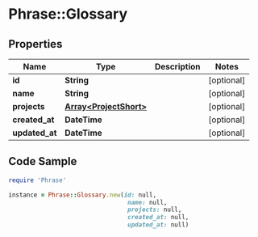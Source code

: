 # Phrase::Glossary

## Properties

Name | Type | Description | Notes
------------ | ------------- | ------------- | -------------
**id** | **String** |  | [optional] 
**name** | **String** |  | [optional] 
**projects** | [**Array&lt;ProjectShort&gt;**](ProjectShort.md) |  | [optional] 
**created_at** | **DateTime** |  | [optional] 
**updated_at** | **DateTime** |  | [optional] 

## Code Sample

```ruby
require 'Phrase'

instance = Phrase::Glossary.new(id: null,
                                 name: null,
                                 projects: null,
                                 created_at: null,
                                 updated_at: null)
```


